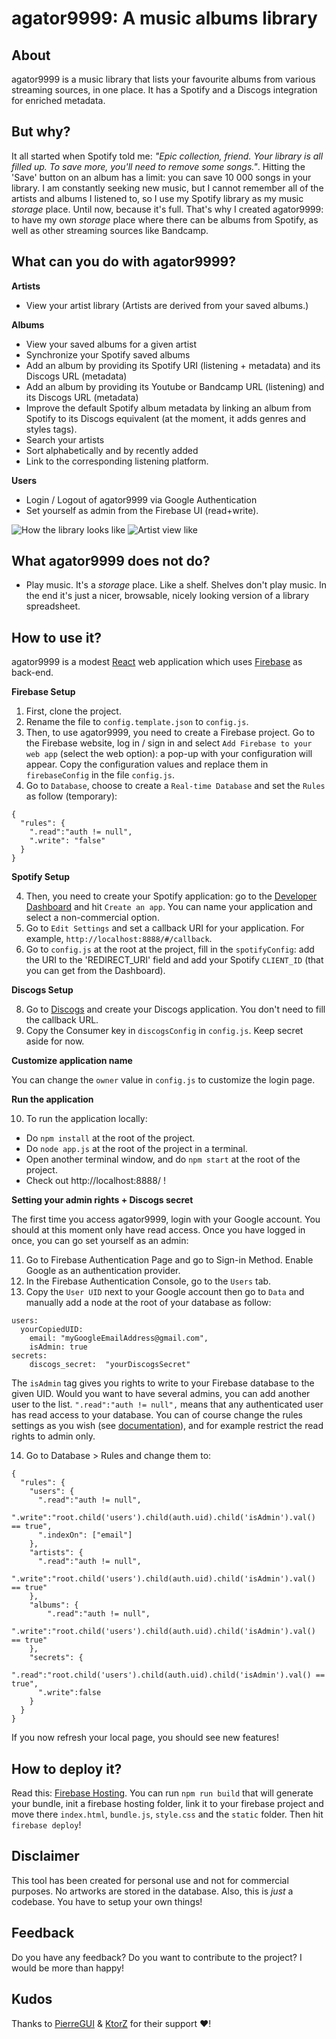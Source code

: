# agator9999: A music albums library

## About
agator9999 is a music library that lists your favourite albums from various streaming sources, in one place. It has a Spotify and a Discogs integration for enriched metadata.

## But why?
It all started when Spotify told me: *"Epic collection, friend. Your library is all filled up. To save more, you'll need to remove some songs."*. Hitting the 'Save' button on an album has a limit: you can save 10 000 songs in your library. I am constantly seeking new music, but I cannot remember all of the artists and albums I listened to, so I use my Spotify library as my music *storage* place. Until now, because it's full. That's why I created agator9999: to have my own *storage* place where there can be albums from Spotify, as well as other streaming sources like Bandcamp.

## What can you do with agator9999?

**Artists**
- View your artist library (Artists are derived from your saved albums.)

**Albums**
- View your saved albums for a given artist
- Synchronize your Spotify saved albums
- Add an album by providing its Spotify URI (listening + metadata) and its Discogs URL (metadata)
- Add an album by providing its Youtube or Bandcamp URL (listening) and its Discogs URL (metadata)
- Improve the default Spotify album metadata by linking an album from Spotify to its Discogs equivalent (at the moment, it adds genres and styles tags).
- Search your artists
- Sort alphabetically and by recently added
- Link to the corresponding listening platform.

**Users**
- Login / Logout of agator9999 via Google Authentication
- Set yourself as admin from the Firebase UI (read+write).


![How the library looks like](https://github.com/agatheblues/agator9999/blob/master/static/images/library.png)
![Artist view like](https://github.com/agatheblues/agator9999/blob/master/static/images/artist.png)

## What agator9999 does not do?

- Play music. It's a *storage* place. Like a shelf. Shelves don't play music. In the end it's just a nicer, browsable, nicely looking version of a library spreadsheet.

## How to use it?
agator9999 is a modest [React](https://reactjs.org/) web application which uses [Firebase](https://firebase.google.com/?authuser=0) as back-end.

**Firebase Setup**

1. First, clone the project.
2. Rename the file to `config.template.json` to `config.js`.
2. Then, to use agator9999, you need to create a Firebase project. Go to the Firebase website, log in / sign in and select `Add Firebase to your web app` (select the web option): a pop-up with your configuration will appear. Copy the configuration values and replace them in `firebaseConfig` in the file `config.js`.
3. Go to `Database`, choose to create a `Real-time Database` and set the `Rules` as follow (temporary):

```
{
  "rules": {
    ".read":"auth != null",
    ".write": "false"
  }
}
```

**Spotify Setup**

4. Then, you need to create your Spotify application: go to the [Developer Dashboard](https://beta.developer.spotify.com/dashboard/login) and hit `Create an app`. You can name your application and select a non-commercial option.
6. Go to `Edit Settings` and set a callback URI for your application. For example, `http://localhost:8888/#/callback`.
7. Go to `config.js` at the root at the project, fill in the `spotifyConfig`: add the URI to the 'REDIRECT_URI' field and add your Spotify `CLIENT_ID` (that you can get from the Dashboard).

**Discogs Setup**

8. Go to [Discogs](https://www.discogs.com/settings/developers) and create your Discogs application. You don't need to fill the callback URL.
9. Copy the Consumer key in `discogsConfig` in `config.js`. Keep secret aside for now.

**Customize application name**

You can change the `owner` value in `config.js` to customize the login page.

**Run the application**

10. To run the application locally:
- Do `npm install` at the root of the project.
- Do `node app.js` at the root of the project in a terminal.
- Open another terminal window, and do `npm start` at the root of the project.
- Check out http://localhost:8888/ !

**Setting your admin rights + Discogs secret**

The first time you access agator9999, login with your Google account. You should at this moment only have read access. Once you have logged in once, you can go set yourself as an admin:

11. Go to Firebase Authentication Page and go to Sign-in Method. Enable Google as an authentication provider.
12. In the Firebase Authentication Console, go to the `Users` tab.
13. Copy the `User UID` next to your Google account then go to `Data` and manually add a node at the root of your database as follow:

```
users:
  yourCopiedUID:
    email: "myGoogleEmailAddress@gmail.com",
    isAdmin: true
secrets:
    discogs_secret:  "yourDiscogsSecret"
```

The `isAdmin` tag gives you rights to write to your Firebase database to the given UID. Would you want to have several admins, you can add another user to the list. `".read":"auth != null",` means that any authenticated user has read access to your database. You can of course change the rules settings as you wish (see [documentation](https://firebase.google.com/docs/database/security/)), and for example restrict the read rights to admin only.


14. Go to Database > Rules and change them to:

```
{
  "rules": {
    "users": {
      ".read":"auth != null",
      ".write":"root.child('users').child(auth.uid).child('isAdmin').val() == true",
      ".indexOn": ["email"]
    },
    "artists": {
      ".read":"auth != null",
      ".write":"root.child('users').child(auth.uid).child('isAdmin').val() == true"
    },
    "albums": {
    	".read":"auth != null",
      ".write":"root.child('users').child(auth.uid).child('isAdmin').val() == true"
    },
    "secrets": {
      ".read":"root.child('users').child(auth.uid).child('isAdmin').val() == true",
      ".write":false
    }
  }
}
```


If you now refresh your local page, you should see new features!


## How to deploy it?

Read this: [Firebase Hosting](https://firebase.google.com/docs/hosting/). You can run `npm run build` that will generate your bundle, init a firebase hosting folder, link it to your firebase project and move there `index.html`, `bundle.js`, `style.css` and the `static` folder. Then hit `firebase deploy`!

## Disclaimer
This tool has been created for personal use and not for commercial purposes. No artworks are stored in the database. Also, this is *just* a codebase. You have to setup your own things!

## Feedback
Do you have any feedback? Do you want to contribute to the project? I would be more than happy!

## Kudos
Thanks to [PierreGUI](https://github.com/PierreGUI) & [KtorZ](https://github.com/KtorZ) for their support :heart:!
